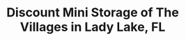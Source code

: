 ---
title: "Discount Mini Storage of The Villages in Lady Lake, FL"
url: /lady-lake/discount-mini-storage-of-the-villages-in-lady-lake-fl/
shop: storage rental
---